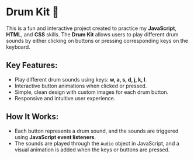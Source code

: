 # Drum Kit 🥁

This is a fun and interactive project created to practice my **JavaScript**, **HTML**, and **CSS** skills. The **Drum Kit** allows users to play different drum sounds by either clicking on buttons or pressing corresponding keys on the keyboard.

## Key Features:
- Play different drum sounds using keys: **w, a, s, d, j, k, l**.
- Interactive button animations when clicked or pressed.
- Simple, clean design with custom images for each drum button.
- Responsive and intuitive user experience.

## How It Works:
- Each button represents a drum sound, and the sounds are triggered using **JavaScript event listeners**.
- The sounds are played through the `Audio` object in JavaScript, and a visual animation is added when the keys or buttons are pressed.
  
